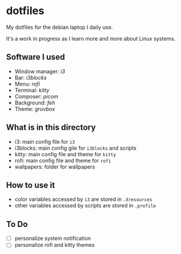 # dotfiles
My dotfiles for the debian laptop I daily use.

It's a work in progress as I learn more and more about Linux systems.

## Software I used
- Window manager: *i3*
- Bar: *i3blocks*
- Menu: *rofi*
- Terminal: *kitty*
- Composer: *picom*
- Background: *feh*
- Theme: *gruvbox*

## What is in this directory
- i3: main config file for `i3`
- i3blocks: main config gile for `i3blocks` and scripts
- kitty: main config file and theme for `kitty`
- rofi: main config file and theme for `rofi`
- wallpapers: folder for wallpapers


## How to use it
- color variables accessed by `i3` are stored in `.Xresources`
- other variables accessed by scripts are stored in `.profile` 

## To Do
- [ ] personalize system notification
- [ ] personalize rofi and kitty themes